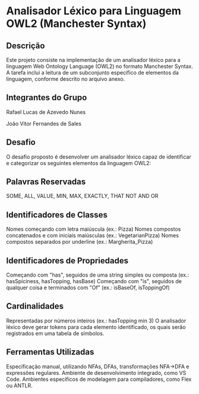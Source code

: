 # Analisador Léxico para Linguagem OWL2 (Manchester Syntax)
## Descrição
Este projeto consiste na implementação de um analisador léxico para a linguagem Web Ontology Language (OWL2) no formato Manchester Syntax. A tarefa inclui a leitura de um subconjunto específico de elementos da linguagem, conforme descrito no arquivo anexo.

## Integrantes do Grupo
Rafael Lucas de Azevedo Nunes

João Vitor Fernandes de Sales

## Desafio
O desafio proposto é desenvolver um analisador léxico capaz de identificar e categorizar os seguintes elementos da linguagem OWL2:

## Palavras Reservadas
SOME, ALL, VALUE, MIN, MAX, EXACTLY, THAT
NOT
AND
OR

## Identificadores de Classes
Nomes começando com letra maiúscula (ex.: Pizza)
Nomes compostos concatenados e com iniciais maiúsculas (ex.: VegetarianPizza)
Nomes compostos separados por underline (ex.: Margherita_Pizza)

## Identificadores de Propriedades
Começando com "has", seguidos de uma string simples ou composta (ex.: hasSpiciness, hasTopping, hasBase)
Começando com "is", seguidos de qualquer coisa e terminados com "Of" (ex.: isBaseOf, isToppingOf)

## Cardinalidades
Representadas por números inteiros (ex.: hasTopping min 3)
O analisador léxico deve gerar tokens para cada elemento identificado, os quais serão registrados em uma tabela de símbolos.

## Ferramentas Utilizadas
Especificação manual, utilizando NFAs, DFAs, transformações NFA→DFA e expressões regulares.
Ambiente de desenvolvimento integrado, como VS Code.
Ambientes específicos de modelagem para compiladores, como Flex ou ANTLR.
